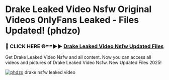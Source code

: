 # Drake Leaked Video Nsfw Original Videos 0nlyFans Leaked - Files Updated! (phdzo)

<h3>🔴 CLICK HERE 🌐==►► <a href="https://tinyurl.com/2jnfzry5" rel="nofollow">Drake Leaked Video Nsfw Updated Files</a></h3>

Get Drake Leaked Video Nsfw and all content. Now you can access all videos and pictures of Drake Leaked Video Nsfw. New Updated Files 2025!

[![phdzo](https://i.imgur.com/GyGTBgg.gif)](https://tinyurl.com/2jnfzry5)
drake nsfw leaked video